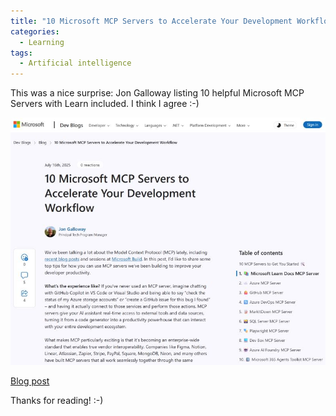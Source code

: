 ```yaml
---
title: "10 Microsoft MCP Servers to Accelerate Your Development Workflow"
categories:
  - Learning
tags:
  - Artificial intelligence
---
```


This was a nice surprise: Jon Galloway listing 10 helpful Microsoft MCP Servers with Learn included. I think I agree :-)

![img](../assets/images/2025-07-25-microsoft-mcp-servers.jpg)

[Blog post](https://devblogs.microsoft.com/blog/10-microsoft-mcp-servers-to-accelerate-your-development-workflow)

Thanks for reading! :-)
